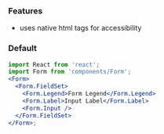 ### Features

- uses native html tags for accessibility

### Default

```jsx
import React from 'react';
import Form from 'components/Form';
<Form>
  <Form.FieldSet>
    <Form.Legend>Form Legend</Form.Legend>
    <Form.Label>Input Label</Form.Label>
    <Form.Input />
  </Form.FieldSet>
</Form>;
```
